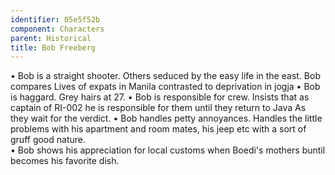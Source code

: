 ```yaml
---
identifier: 05e5f52b
component: Characters
parent: Historical 
title: Bob Freeberg
---
```

• Bob is a straight shooter. Others seduced by the easy life in the
east. Bob compares Lives of expats in Manila contrasted to deprivation
in jogja • Bob is haggard. Grey hairs at 27. • Bob is responsible for
crew. Insists that as captain of RI-002 he is responsible for them until
they return to Java As they wait for the verdict. • Bob handles petty
annoyances. Handles the little problems with his apartment and room
mates, his jeep etc with a sort of gruff good nature.\
• Bob shows his appreciation for local customs when Boedi's mothers
buntil becomes his favorite dish.

